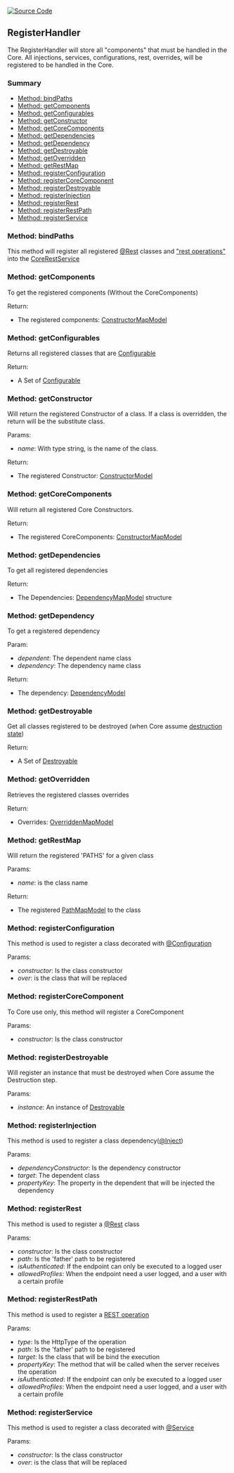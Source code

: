 [![Source Code](https://img.shields.io/badge/Source%20Code-black?logo=TypeScript&style=for-the-badge)](src/main/core/handler/register.handler.ts)

## RegisterHandler

The RegisterHandler will store all "components" that must be handled in the Core.
All injections, services, configurations, rest, overrides, will be registered to be handled in the Core.

### Summary

 - [Method: bindPaths](#method-bindpaths)
 - [Method: getComponents](#method-getcomponents)
 - [Method: getConfigurables](#method-getconfigurables)
 - [Method: getConstructor](#method-getconstructor)
 - [Method: getCoreComponents](#method-getconstructor)
 - [Method: getDependencies](#method-getdependencies)
 - [Method: getDependency](#method-getdependency)
 - [Method: getDestroyable](#method-getdestroyable)
 - [Method: getOverridden](#method-getoverridden)
 - [Method: getRestMap](#method-getrestmap)
 - [Method: registerConfiguration](#method-registerconfiguration)
 - [Method: registerCoreComponent](#method-registercorecomponent)
 - [Method: registerDestroyable](#method-registerdestroyable)
 - [Method: registerInjection](#method-registerinjection)
 - [Method: registerRest](#method-registerrest)
 - [Method: registerRestPath](#method-registerrestpath)
 - [Method: registerService](#method-registerservice)

### Method: bindPaths

This method will register all registered [@Rest](documentation/the-way/core/decorator/core-decorators.md#rest) classes and ["rest operations"](documentation/the-way/core/decorator/rest-decorators.md) into the [CoreRestService](documentation/the-way/core/service/core-rest-service.md)

### Method: getComponents

To get the registered components (Without the CoreComponents)

Return:

 - The registered components: [ConstructorMapModel](documentation/the-way/core/shared/model/constructor-map-model.md)

### Method: getConfigurables

Returns all registered classes that are [Configurable](documentation/the-way/core/shared/abstract/configurable.md)

Return:

 - A Set of [Configurable](documentation/the-way/core/shared/abstract/configurable.md)

### Method: getConstructor

Will return the registered Constructor of a class.
If a class is overridden, the return will be the substitute class.

Params:

 - *name*: With type string, is the name of the class.


Return:

 - The registered Constructor: [ConstructorModel](documentation/the-way/core/shared/model/constructor-model.md)

### Method: getCoreComponents

Will return all registered Core Constructors.

Return:

 - The registered CoreComponents: [ConstructorMapModel](documentation/the-way/core/shared/model/constructor-map-model.md)

### Method: getDependencies

To get all registered dependencies

Return:

- The Dependencies: [DependencyMapModel](documentation/the-way/core/shared/model/dependency-map-model.md) structure

### Method: getDependency

To get a registered dependency

Param:

 - *dependent*: The dependent name class
 - *dependency*: The dependency name class

Return:

- The dependency: [DependencyModel](documentation/the-way/core/shared/model/dependency-model.md)

### Method: getDestroyable

Get all classes registered to be destroyed (when Core assume [destruction state](documentation/the-way/core/core.md#step-destruction))

Return:

 - A Set of [Destroyable](documentation/the-way/core/shared/abstract/destroyable.md)

### Method: getOverridden

Retrieves the registered classes overrides

Return:

 - Overrides: [OverriddenMapModel](documentation/the-way/core/shared/model/overridden-map-model.md)

### Method: getRestMap

Will return the registered 'PATHS' for a given class

Params:

 - *name*: is the class name

Return:

 - The registered [PathMapModel](documentation/the-way/core/shared/model/path-map-model.md) to the class

### Method: registerConfiguration

This method is used to register a class decorated with [@Configuration](documentation/the-way/core/decorator/core-decorators.md#configuration)

Params:

 - *constructor*: Is the class constructor
 - *over*: is the class that will be replaced

### Method: registerCoreComponent

To Core use only, this method will register a CoreComponent

Params:

- *constructor*: Is the class constructor

### Method: registerDestroyable

Will register an instance that must be destroyed when Core assume the Destruction step.

Params:

 - *instance*: An instance of [Destroyable](documentation/the-way/core/shared/abstract/destroyable.md)

### Method: registerInjection

This method is used to register a class dependency([@Inject](documentation/the-way/core/decorator/core-decorators.md#inject))

Params:

 - *dependencyConstructor*: Is the dependency constructor
 - *target*: The dependent class
 - *propertyKey*: The property in the dependent that will be injected the dependency

### Method: registerRest

This method is used to register a [@Rest](documentation/the-way/core/decorator/core-decorators.md#rest) class

Params:

 - *constructor*: Is the class constructor
 - *path*: Is the 'father' path to be registered
 - *isAuthenticated*: If the endpoint can only be executed to a logged user
 - *allowedProfiles*: When the endpoint need a user logged, and a user with a certain profile

### Method: registerRestPath

This method is used to register a [REST operation](documentation/the-way/core/decorator/rest-decorators.md)

Params:

- *type*: Is the HttpType of the operation
- *path*: Is the 'father' path to be registered
- *target*: Is the class that will be bind the execution
- *propertyKey*: The method that will be called when the server receives the operation
- *isAuthenticated*: If the endpoint can only be executed to a logged user
- *allowedProfiles*: When the endpoint need a user logged, and a user with a certain profile

### Method: registerService

This method is used to register a class decorated with [@Service](documentation/the-way/core/decorator/core-decorators.md#service)

Params:

- *constructor*: Is the class constructor
- *over*: is the class that will be replaced